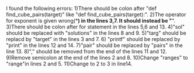 I found the following errors:
1)There should be colon after "def find_cube_pairs(target)" like "def find_cube_pairs(target):".
2)The operator for exponent is given wrong(***) in the lines 3,7. It  should instead be "**".
3)There should be colon after for statement in the lines 5,6 and 13. 
4)"sol" should be replaced with "solutions" in the lines 8 and 9.
5)"targ" should be replacd by "target" in the lines 3 and 7. 
6) "printf" should be replaced by "print" in the lines 12 and 14.
7)"pair" should be replaced by "pairs" in the line 13.
8)"," should be removed from the end of the lines 11 and 12.
9)Remove semicolon at the end of the lines 2 and 8.
10)Change "ranges" to "range"in lines 2 and 5.
11)Change to 2 to 3 in line14. 
